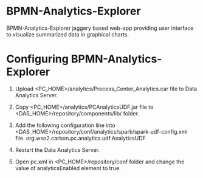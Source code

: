 BPMN-Analytics-Explorer
=======================

BPMN-Analytics-Explorer jaggery based web-app providing user interface to visualize summarized data in graphical charts.

Configuring BPMN-Analytics-Explorer
===================================

1. Upload <PC_HOME>/analytics/Process_Center_Analytics.car file to Data Analytics Server.

2. Copy <PC_HOME>/analytics/PCAnalyticsUDF.jar file to <DAS_HOME>/repository/components/lib/ folder.

3. Add the following configuration line into <DAS_HOME>/repository/conf/analytics/spark/spark-udf-config.xml file.
    <class-name>org.wso2.carbon.pc.analytics.udf.AnalyticsUDF</class-name>

4. Restart the Data Analytics Server.

5. Open pc.xml in <PC_HOME>/repository/conf folder and change the value of analyticsEnabled element to true.